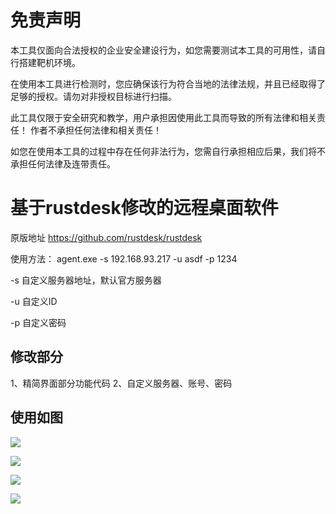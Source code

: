 # 免责声明 
本工具仅面向合法授权的企业安全建设行为，如您需要测试本工具的可用性，请自行搭建靶机环境。

在使用本工具进行检测时，您应确保该行为符合当地的法律法规，并且已经取得了足够的授权。请勿对非授权目标进行扫描。

此工具仅限于安全研究和教学，用户承担因使用此工具而导致的所有法律和相关责任！ 作者不承担任何法律和相关责任！

如您在使用本工具的过程中存在任何非法行为，您需自行承担相应后果，我们将不承担任何法律及连带责任。



# 基于rustdesk修改的远程桌面软件  

原版地址 https://github.com/rustdesk/rustdesk

使用方法：
agent.exe -s 192.168.93.217 -u asdf -p 1234

-s 自定义服务器地址，默认官方服务器

-u 自定义ID

-p 自定义密码

## 修改部分
1、精简界面部分功能代码
2、自定义服务器、账号、密码



## 使用如图

 ![](https://github.com/YDHCUI/rustdesk/blob/main/images/0.png)

 ![](https://github.com/YDHCUI/rustdesk/blob/main/images/1.png)

 ![](https://github.com/YDHCUI/rustdesk/blob/main/images/2.png)

 ![](https://github.com/YDHCUI/rustdesk/blob/main/images/3.png)
